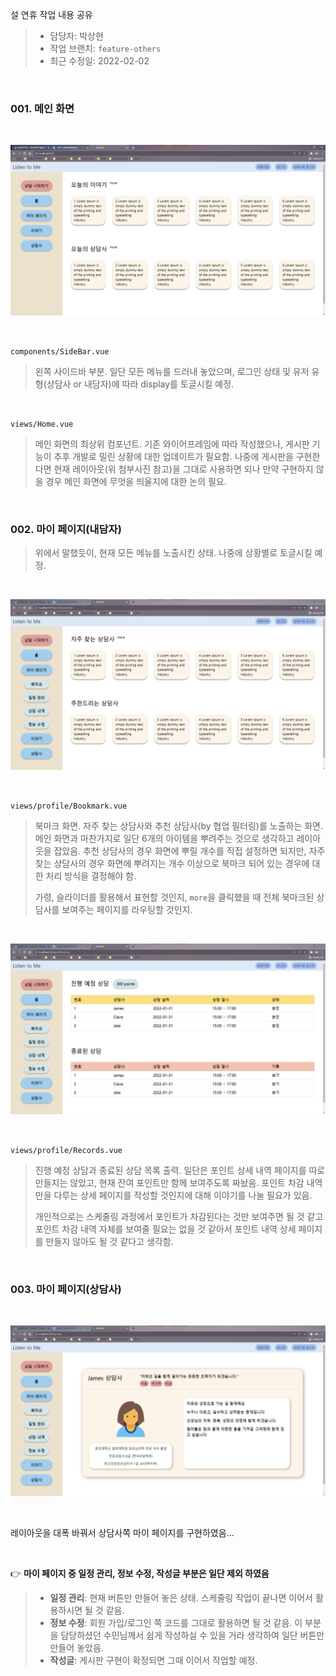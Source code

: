 설 연휴 작업 내용 공유

> * 담당자: 박상현
> * 작업 브랜치: `feature-others`
> * 최근 수정일: 2022-02-02



<br>

### 001. 메인 화면

<br>

![image-20220202184742959](README.assets/image-20220202184742959.png)

<br>

`components/SideBar.vue`

> 왼쪽 사이드바 부분. 일단 모든 메뉴를 드러내 놓았으며, 로그인 상태 및 유저 유형(상담사 or 내담자)에 따라 display를 토글시킬 예정.

<br>

`views/Home.vue`

> 메인 화면의 최상위 컴포넌트. 기존 와이어프레임에 따라 작성했으나, 게시판 기능이 추후 개발로 밀린 상황에 대한 업데이트가 필요함. 나중에 게시판을 구현한다면 현재 레이아웃(위 첨부사진 참고)을 그대로 사용하면 되나 만약 구현하지 않을 경우 메인 화면에 무엇을 띄울지에 대한 논의 필요.





<br>

### 002. 마이 페이지(내담자)

> 위에서 말했듯이, 현재 모든 메뉴를 노출시킨 상태. 나중에 상황별로 토글시킬 예정.

<br>

![image-20220202184923127](README.assets/image-20220202184923127.png)

<br>

`views/profile/Bookmark.vue`

> 북마크 화면. 자주 찾는 상담사와 추천 상담사(by 협업 필터링)를 노출하는 화면. 메인 화면과 마찬가지로 일단 6개의 아이템을 뿌려주는 것으로 생각하고 레이아웃을 잡았음. 추천 상담사의 경우 화면에 뿌릴 개수를 직접 설정하면 되지만, 자주 찾는 상담사의 경우 화면에 뿌려지는 개수 이상으로 북마크 되어 있는 경우에 대한 처리 방식을 결정해야 함.
>
> 가령, 슬라이더를 활용해서 표현할 것인지, `more`을 클릭했을 때 전체 북마크된 상담사를 보여주는 페이지를 라우팅할 것인지.

<br>

![image-20220202185123987](README.assets/image-20220202185123987.png)

<br>

`views/profile/Records.vue`

> 진행 예정 상담과 종료된 상담 목록 출력. 일단은 포인트 상세 내역 페이지를 따로 만들지는 않았고, 현재 잔여 포인트만 함께 보여주도록 짜놨음. 포인트 차감 내역만을 다루는 상세 페이지를 작성할 것인지에 대해 이야기를 나눌 필요가 있음.
>
> 개인적으로는 스케줄링 과정에서 포인트가 차감된다는 것만 보여주면 될 것 같고 포인트 차감 내역 자체를 보여줄 필요는 없을 것 같아서 포인트 내역 상세 페이지를 만들지 않아도 될 것 같다고 생각함.



<br>

### 003. 마이 페이지(상담사)

<br>

![image-20220202185530769](README.assets/image-20220202185530769.png)

<br>

레이아웃을 대폭 바꿔서 상담사쪽 마이 페이지를 구현하였음...



<br>

👉 **마이 페이지 중 일정 관리, 정보 수정, 작성글 부분은 일단 제외 하였음**

> * **일정 관리**: 현재 버튼만 만들어 놓은 상태. 스케줄링 작업이 끝나면 이어서 활용하시면 될 것 같음.
> * **정보 수정**: 회원 가입/로그인 쪽 코드를 그대로 활용하면 될 것 같음. 이 부분을 담당하셨던 수민님께서 쉽게 작성하실 수 있을 거라 생각하여 일단 버튼만 만들어 놓았음.
> * **작성글**: 게시판 구현이 확정되면 그때 이어서 작업할 예정.

<br>
